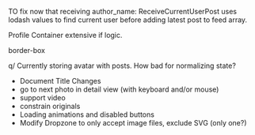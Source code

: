
TO fix now that receiving author_name:
ReceiveCurrentUserPost uses lodash values to find current user
before adding latest post to feed array.

Profile Container extensive if logic.

border-box

q/ Currently storing avatar with posts. How bad for normalizing state?



* Document Title Changes
* go to next photo in detail view (with keyboard and/or mouse)
* support video
* constrain originals
* Loading animations and disabled buttons
* Modify Dropzone to only accept image files, exclude SVG (only one?)
